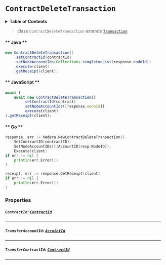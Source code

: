 # `ContractDeleteTransaction`

<details>
<summary><b>Table of Contents</b></summary>

| Item | Java | JavaScript | Go
| - | - | - | - |
| [`ContractId`](#contractid-contractidreferencecontractcontractidmd) | ✅ | ✅ | ✅
| [`TransferAccountId`](#transferaccountid-accointidreferencecryptocurrencyaccountidmd) | ✅ | ✅ | ✅
| [`TransferContractId`](#transfercontractid-contractidreferencecontractcontractidmd) | ✅ | ✅ | ✅
</details>

> class `ContractDeleteTransaction` extends [`Transaction`](reference/Transaction.md)

<!-- tabs:start -->

#### ** Java **

```java
new ContractDeleteTransaction()
    .setContractId(contractId)
    .setNodeAccountIds(Collections.singletonList(response.nodeId))
    .execute(client)
    .getReceipt(client);
```

#### ** JavaScript **

```js
await (
    await new ContractDeleteTransaction()
        .setContractId(contract)
        .setNodeAccountIds([response.nodeId])
        .execute(client)
).getReceipt(client);
```

#### ** Go **

```go
response, err := hedera.NewContractDeleteTransaction().
    SetContractID(contractID).
    SetNodeAccountIDs([]AccountID{resp.NodeID}).
    Execute(client)
if err != nil {
    println(err.Error())
}

receipt, err := response.GetReceipt(client)
if err != nil {
    println(err.Error())
}
```

<!-- tabs:end -->

### Properties

##### `ContractId`: [`ContractId`](reference/contract/ContractId.md)

---

##### `TransferAccountId`: [`AccointId`](reference/cryptocurrency/AccountId.md)

---

##### `TransferContractId`: [`ContractId`](reference/contract/ContractId.md)

---
